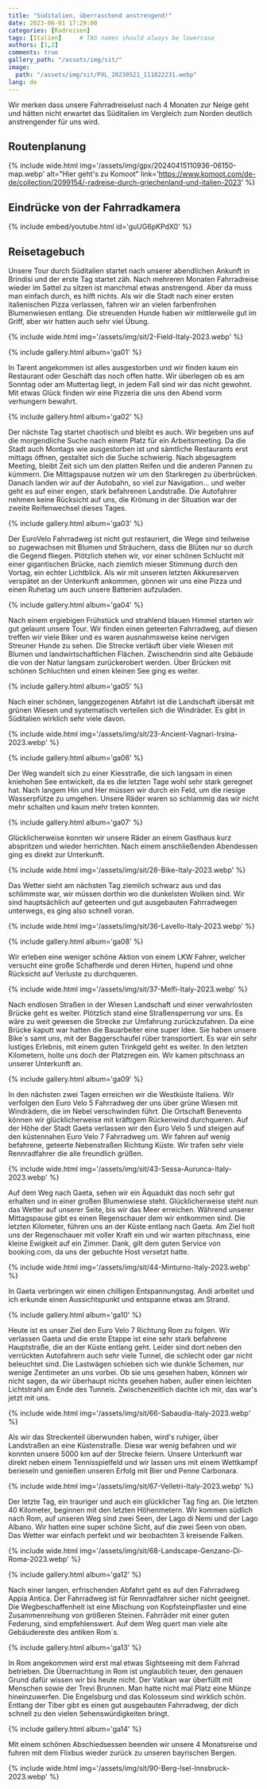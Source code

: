 ```yaml
---
title: "Süditalien, überraschend anstrengend!"
date: 2023-06-01 17:29:00
categories: [Radreisen]
tags: [Italien]     # TAG names should always be lowercase
authors: [1,2]
comments: true
gallery_path: "/assets/img/sit/"
image:
  path: "/assets/img/sit/PXL_20230521_111822231.webp"
lang: de
---
```


Wir merken dass unsere Fahrradreiselust nach 4 Monaten zur Neige geht und hätten nicht erwartet das Süditalien im Vergleich zum Norden deutlich anstrengender für uns wird.

## Routenplanung

{% include wide.html img='/assets/img/gpx/20240415110936-06150-map.webp' alt="Hier geht's zu Komoot" link='https://www.komoot.com/de-de/collection/2099154/-radreise-durch-griechenland-und-italien-2023' %}

## Eindrücke von der Fahrradkamera

{% include embed/youtube.html id='guUG6pKPdX0' %}

## Reisetagebuch

Unsere Tour durch Süditalien startet nach unserer abendlichen Ankunft in Brindisi und der erste Tag startet zäh. Nach mehreren Monaten Fahrradreise wieder im Sattel zu sitzen ist manchmal etwas anstrengend. Aber da muss man einfach durch, es hilft nichts. Als wir die Stadt nach einer ersten italienischen Pizza verlassen, fahren wir an vielen farbenfrohen Blumenwiesen entlang. Die streuenden Hunde haben wir mittlerweile gut im Griff, aber wir hatten auch sehr viel Übung.

{% include wide.html img='/assets/img/sit/2-Field-Italy-2023.webp' %}

{% include gallery.html album='ga01' %}

In Tarent angekommen ist alles ausgestorben und wir finden kaum ein Restaurant oder Geschäft das noch offen hatte. Wir überlegen ob es am Sonntag oder am Muttertag liegt, in jedem Fall sind wir das nicht gewohnt. Mit etwas Glück finden wir eine Pizzeria die uns den Abend vorm verhungern bewahrt.

{% include gallery.html album='ga02' %}

Der nächste Tag startet chaotisch und bleibt es auch. Wir begeben uns auf die morgendliche Suche nach einem Platz für ein Arbeitsmeeting. Da die Stadt auch Montags wie ausgestorben ist und sämtliche Restaurants erst mittags öffnen, gestaltet sich die Suche schwierig. Nach abgesagtem Meeting, bleibt Zeit sich um den platten Reifen und die anderen Pannen zu kümmern. Die Mittagspause nutzen wir um den Starkregen zu überbrücken. Danach landen wir auf der Autobahn, so viel zur Navigation... und weiter geht es auf einer engen, stark befahrenen Landstraße. Die Autofahrer nehmen keine Rücksicht auf uns, die Krönung in der Situation war der zweite Reifenwechsel dieses Tages.

{% include gallery.html album='ga03' %}

Der EuroVelo Fahrradweg ist nicht gut restauriert, die Wege sind teilweise so zugewachsen mit Blumen und Sträuchern, dass die Blüten nur so durch die Gegend fliegen. Plötzlich stehen wir, vor einer schönen Schlucht mit einer gigantischen Brücke, nach ziemlich mieser Stimmung durch den Vortag, ein echter Lichtblick. Als wir mit unseren letzten Akkureserven verspätet an der Unterkunft ankommen, gönnen wir uns eine Pizza und einen Ruhetag um auch unsere Batterien aufzuladen.

{% include gallery.html album='ga04' %}

Nach einem ergiebigen Frühstück und strahlend blauen Himmel starten wir gut gelaunt unsere Tour. Wir finden einen geteerten Fahrradweg, auf diesen treffen wir viele Biker und es waren ausnahmsweise keine nervigen Streuner Hunde zu sehen. Die Strecke verläuft über viele Wiesen mit Blumen und landwirtschaftlichen Flächen. Zwischendrin sind alte Gebäude die von der Natur langsam zurückerobert werden. Über Brücken mit schönen Schluchten und einen kleinen See ging es weiter.

{% include gallery.html album='ga05' %}

Nach einer schönen, langgezogenen Abfahrt ist die Landschaft übersät mit grünen Wiesen und systematisch verteilen sich die Windräder. Es gibt in Süditalien wirklich sehr viele davon.

{% include wide.html img='/assets/img/sit/23-Ancient-Vagnari-Irsina-2023.webp' %}

{% include gallery.html album='ga06' %}

Der Weg wandelt sich zu einer Kiesstraße, die sich langsam in einen kniehohen See entwickelt, da es die letzten Tage wohl sehr stark geregnet hat. Nach langem Hin und Her müssen wir durch ein Feld, um die riesige Wasserpfütze zu umgehen. Unsere Räder waren so schlammig das wir nicht mehr schalten und kaum mehr treten konnten.

{% include gallery.html album='ga07' %}

Glücklicherweise konnten wir unsere Räder an einem Gasthaus kurz abspritzen und wieder herrichten. Nach einem anschließenden Abendessen ging es direkt zur Unterkunft.

{% include wide.html img='/assets/img/sit/28-Bike-Italy-2023.webp' %}

Das Wetter sieht am nächsten Tag ziemlich schwarz aus und das schlimmste war, wir müssen dorthin wo die dunkelsten Wolken sind. Wir sind hauptsächlich auf geteerten und gut ausgebauten Fahrradwegen unterwegs, es ging also schnell voran.

{% include wide.html img='/assets/img/sit/36-Lavello-Italy-2023.webp' %}

{% include gallery.html album='ga08' %}

Wir erleben eine weniger schöne Aktion von einem LKW Fahrer, welcher versucht eine große Schafherde und deren Hirten, hupend und ohne Rücksicht auf Verluste zu durchqueren.

{% include wide.html img='/assets/img/sit/37-Melfi-Italy-2023.webp' %}

Nach endlosen Straßen in der Wiesen Landschaft und einer verwahrlosten Brücke geht es weiter. Plötzlich stand eine Straßensperrung vor uns. Es wäre zu weit gewesen die Strecke zur Umfahrung zurückzufahren. Da eine Brücke kaputt war hatten die Bauarbeiter eine super Idee. Sie haben unsere Bike´s samt uns, mit der Baggerschaufel rüber transportiert. Es war ein sehr lustiges Erlebnis, mit einem guten Trinkgeld geht es weiter. In den letzten Kilometern, holte uns doch der Platzregen ein. Wir kamen pitschnass an unserer Unterkunft an.

{% include gallery.html album='ga09' %}

In den nächsten zwei Tagen erreichen wir die Westküste Italiens. Wir verfolgen den Euro Velo 5 Fahrradweg der uns über grüne Wiesen mit Windrädern, die im Nebel verschwinden führt. Die Ortschaft Benevento können wir glücklicherweise mit kräftigem Rückenwind durchqueren. Auf der Höhe der Stadt Gaeta verlassen wir den Euro Velo 5 und steigen auf den küstennahen Euro Velo 7 Fahrradweg um. Wir fahren auf wenig befahrene, geteerte Nebenstraßen Richtung Küste. Wir trafen sehr viele Rennradfahrer die alle freundlich grüßen.

{% include wide.html img='/assets/img/sit/43-Sessa-Aurunca-Italy-2023.webp' %}

Auf dem Weg nach Gaeta, sehen wir ein Äquadukt das noch sehr gut erhalten und in einer großen Blumenwiese steht. Glücklicherweise steht nun das Wetter auf unserer Seite, bis wir das Meer erreichen. Während unserer Mittagspause gibt es einen Regenschauer dem wir entkommen sind. Die letzten Kilometer, führen uns an der Küste entlang nach Gaeta. Am Ziel holt uns der Regenschauer mit voller Kraft ein und wir warten pitschnass, eine kleine Ewigkeit auf ein Zimmer. Dank, gilt dem guten Service von booking.com, da uns der gebuchte Host versetzt hatte.

{% include wide.html img='/assets/img/sit/44-Minturno-Italy-2023.webp' %}

In Gaeta verbringen wir einen chilligen Entspannungstag. Andi arbeitet und ich erkunde einen Aussichtspunkt und entspanne etwas am Strand.

{% include gallery.html album='ga10' %}

Heute ist es unser Ziel den Euro Velo 7 Richtung Rom zu folgen. Wir verlassen Gaeta und die erste Etappe ist eine sehr stark befahrene Hauptstraße, die an der Küste entlang geht. Leider sind dort neben den verrückten Autofahrern auch sehr viele Tunnel, die schlecht oder gar nicht beleuchtet sind. Die Lastwägen schieben sich wie dunkle Schemen, nur wenige Zentimeter an uns vorbei. Ob sie uns gesehen haben, können wir nicht sagen, da wir überhaupt nichts gesehen haben, außer einen leichten Lichtstrahl am Ende des Tunnels. Zwischenzeitlich dachte ich mir, das war's jetzt mit uns.

{% include wide.html img='/assets/img/sit/66-Sabaudia-Italy-2023.webp' %}

Als wir das Streckenteil überwunden haben, wird's ruhiger, über Landstraßen an eine Küstenstraße. Diese war wenig befahren und wir konnten unsere 5000 km auf der Strecke feiern. Unsere Unterkunft war direkt neben einem Tennisspielfeld und wir lassen uns mit einem Wettkampf berieseln und genießen unseren Erfolg mit Bier und Penne Carbonara.

{% include wide.html img='/assets/img/sit/67-Velletri-Italy-2023.webp' %}

Der letzte Tag, ein trauriger und auch ein glücklicher Tag fing an. Die letzten 40 Kilometer, beginnen mit den letzten Höhenmetern. Wir kommen südlich nach Rom, auf unseren Weg sind zwei Seen, der Lago di Nemi und der Lago Albano. Wir hatten eine super schöne Sicht, auf die zwei Seen von oben. Das Wetter war einfach perfekt und wir beobachten 3 kreisende Falken.

{% include wide.html img='/assets/img/sit/68-Landscape-Genzano-Di-Roma-2023.webp' %}

{% include gallery.html album='ga12' %}

Nach einer langen, erfrischenden Abfahrt geht es auf den Fahrradweg Appia Antica. Der Fahrradweg ist für Rennradfahrer sicher nicht geeignet. Die Wegbeschaffenheit ist eine Mischung von Kopfsteinpflaster und eine Zusammenreihung von größeren Steinen. Fahrräder mit einer guten Federung, sind empfehlenswert. Auf dem Weg quert man viele alte Gebäudereste des antiken Rom´s.

{% include gallery.html album='ga13' %}

In Rom angekommen wird erst mal etwas Sightseeing mit dem Fahrrad betrieben. Die Übernachtung in Rom ist unglaublich teuer, den genauen Grund dafür wissen wir bis heute nicht. Der Vatikan war überfüllt mit Menschen sowie der Trevi Brunnen. Man hatte nicht mal Platz eine Münze hineinzuwerfen. Die Engelsburg und das Kolosseum sind wirklich schön. Entlang der Tiber gibt es einen gut ausgebauten Fahrradweg, der dich schnell zu den vielen Sehenswürdigkeiten bringt.

{% include gallery.html album='ga14' %}

Mit einem schönen Abschiedsessen beenden wir unsere 4 Monatsreise und fuhren mit dem Flixbus wieder zurück zu unseren bayrischen Bergen.

{% include wide.html img='/assets/img/sit/90-Berg-Isel-Innsbruck-2023.webp' %}
